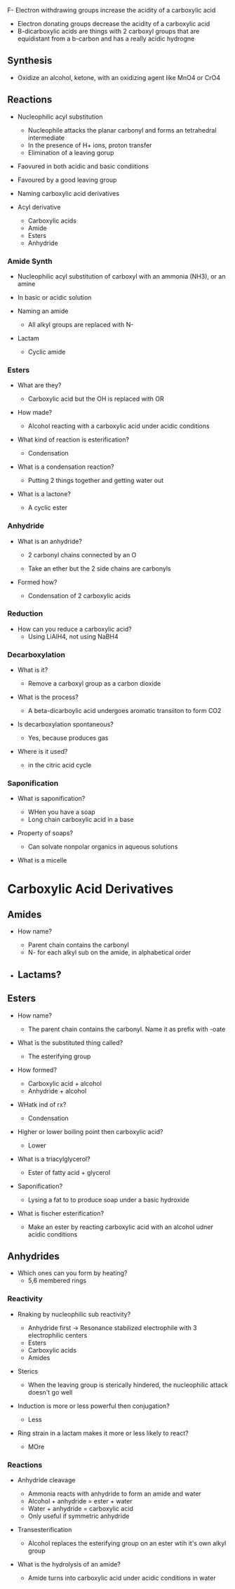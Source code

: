 F- Electron withdrawing groups increase the acidity of a carboxylic acid
- Electron donating groups decrease the acidity of a carboxylic acid
- B-dicarboxylic acids are things with 2 carboxyl groups that are equidistant from a b-carbon and has a really acidic hydrogne

## Synthesis
- Oxidize an alcohol, ketone, with an oxidizing agent like MnO4 or CrO4


## Reactions
- Nucleophilic acyl substitution
	- Nucleophile attacks the planar carbonyl and forms an tetrahedral intermediate
	- In the presence of H+ ions, proton transfer
	- Elimination of a leaving gorup

- Faovured in both acidic and basic condiitions

- Favoured by a good leaving group
- Naming carboxylic acid derivatives

- Acyl derivative
	- Carboxylic acids
	- Amide
	- Esters
	- Anhydride
### Amide Synth
- Nucleophilic acyl substitution of carboxyl with an ammonia (NH3), or an amine
- In basic or acidic solution

- Naming an amide
	- All alkyl groups are replaced with N-

- Lactam
	- Cyclic amide


### Esters
- What are they?
	- Carboxylic acid but the OH is replaced with OR

- How made?
	- Alcohol reacting with a carboxylic acid under acidic conditions

- What kind of reaction is esterification?
	- Condensation

- What is a condensation reaction?
	- Putting 2 things together and getting water out

- What is a lactone?
	- A cyclic ester

### Anhydride
- What is an anhydride?
	- 2 carbonyl chains connected by an O

	- Take an ether but the 2 side chains are carbonyls


- Formed how?
	- Condensation of 2 carboxylic acids

### Reduction
- How can you reduce a carboxylic acid?
	- Using LiAlH4, not using NaBH4

### Decarboxylation
- What is it?
	- Remove a carboxyl group as a carbon dioxide

- What is the process?
	- A beta-dicarboylic acid undergoes aromatic transiiton to form CO2

- Is decarboxylation spontaneous?
	- Yes, because produces gas

- Where is it used?
	- in the citric acid cycle
### Saponification
- What is saponification?
	- WHen you have a soap 
	- Long chain carboxylic acid in a base


- Property of soaps?
	- Can solvate nonpolar organics in aqueous solutions


- What is a micelle



# Carboxylic Acid Derivatives
## Amides
- How name?
	- Parent chain contains the carbonyl
	- N- for each alkyl sub on the amide, in alphabetical order

- Lactams?
	- 
## Esters
- How name?
	- The parent chain contains the carbonyl. Name it as prefix with -oate

- What is the substituted thing called?
	- The esterifying group

- How formed?
	- Carboxylic acid + alcohol
	- Anhydride + alcohol

- WHatk ind of rx?
	- Condensation

- Higher or lower boiling point then carboxylic acid?
	- Lower

- What is a triacylglycerol?
	- Ester of fatty acid + glycerol

- Saponification?
	- Lysing a fat to to produce soap under a basic hydroxide


- What is fischer esterification?
	- Make an ester by reacting carboxylic acid with an alcohol udner acidic conditions
## Anhydrides
- Which ones can you form by heating?
	- 5,6 membered rings

### Reactivity
- Rnaking by nucleophilic sub reactivity?
	- Anhydride first -> Resonance stabilized electrophile with 3 electrophilic centers
	- Esters 
	- Carboxylic acids
	- Amides


- Sterics
	- When the leaving group is sterically hindered, the nucleophilic attack doesn't go well

- Induction is more or less powerful then conjugation?
	- Less

- Ring strain in a lactam makes it more or less likely to react?
	- MOre



### Reactions
- Anhydride cleavage
	- Ammonia reacts with anhydride to form an amide and water
	- Alcohol + anhydride = ester + water
	- Water + anhydride = carboxylic acid
	- Only useful if symmetric anhydride


- Transesterification
	- Alcohol replaces the esterifying group on an ester wtih it's own alkyl group

- What is the hydrolysis of an amide?
	- Amide turns into carboxylic acid under acidic conditions in water

 